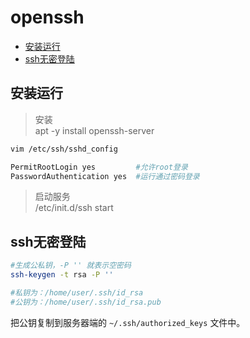 # openssh

- [安装运行](#安装运行)
- [ssh无密登陆](#ssh无密登陆)

## 安装运行

> 安装  
> apt -y install openssh-server

```bash
vim /etc/ssh/sshd_config

PermitRootLogin yes         #允许root登录
PasswordAuthentication yes  #运行通过密码登录

```

> 启动服务  
> /etc/init.d/ssh start

## ssh无密登陆

```bash
#生成公私钥，-P '' 就表示空密码
ssh-keygen -t rsa -P ''

#私钥为：/home/user/.ssh/id_rsa
#公钥为：/home/user/.ssh/id_rsa.pub
```

把公钥复制到服务器端的 `~/.ssh/authorized_keys` 文件中。
